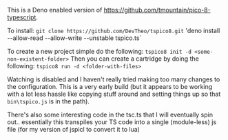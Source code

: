 This is a Deno enabled version of https://github.com/tmountain/pico-8-typescript.

To install:
`git clone https://github.com/DevTheo/tspico8.git`
'deno install --allow-read --allow-write --unstable tspico.ts`

To create a new project simple do the following:
`tspico8 init -d <some-non-existent-folder>`
Then you can create a cartridge by doing the following: 
`tspico8 run -d <folder-with-files>`

Watching is disabled and I haven't really tried making too many changes to the configuration. This is a very early build (but it appears to be working with a lot less hassle like copying stuff around and setting things up so that `bin\tspico.js` is in the path).

There's also some interesting code in the tsc.ts that I will eventually spin out.. essentially this transpiles your TS code into a single (module-less) js file (for my version of jspicl to convert it to lua)
